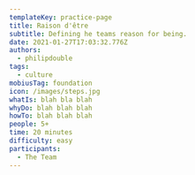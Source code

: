 ```yaml
---
templateKey: practice-page
title: Raison d'être
subtitle: Defining he teams reason for being.
date: 2021-01-27T17:03:32.776Z
authors:
  - philipdouble
tags:
  - culture
mobiusTag: foundation
icon: /images/steps.jpg
whatIs: blah bla blah
whyDo: blah blah blah
howTo: blah blah blah
people: 5+
time: 20 minutes
difficulty: easy
participants:
  - The Team
---
```

